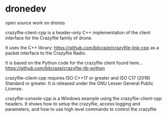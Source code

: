 # dronedev
open source work on drones

crazyflie-client-cpp is a header-only C++ implementation of the client interface for the Crazyflie family of drone.

It uses the C++ library:
https://github.com/bitcraze/crazyflie-link-cpp 
as a packet interface to the Crazyflie Radio.

It is based on the Python code for the crazyflie client found here...
https://github.com/bitcraze/crazyflie-lib-python

crazyflie-client-cpp requires ISO C++17 or greater and ISO C17 (2018) Standard or greater.
It is released under the GNU Lesser General Public License.

crazyflie-console-cpp is a Windows example using the crazyflie-client-cpp headers.
It shows how to setup the crazyflie, access logging and parameters, and how to 
use high level commands to control the crazyflie
